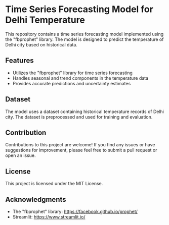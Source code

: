 # Time Series Forecasting Model for Delhi Temperature

This repository contains a time series forecasting model implemented using the "fbprophet" library. The model is designed to predict the temperature of Delhi city based on historical data.

## Features

- Utilizes the "fbprophet" library for time series forecasting
- Handles seasonal and trend components in the temperature data
- Provides accurate predictions and uncertainty estimates

## Dataset

The model uses a dataset containing historical temperature records of Delhi city. The dataset is preprocessed and used for training and evaluation.

## Contribution
Contributions to this project are welcome! If you find any issues or have suggestions for improvement, please feel free to submit a pull request or open an issue.

## License
This project is licensed under the MIT License.

## Acknowledgments
- The "fbprophet" library: https://facebook.github.io/prophet/
- Streamlit: https://www.streamlit.io/
